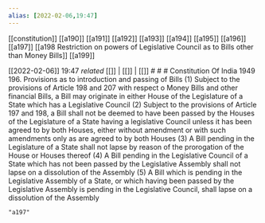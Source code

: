 ```yaml
---
alias: [2022-02-06,19:47]
---
```

[[constitution]] [[a190]] [[a191]] [[a192]] [[a193]] [[a194]] [[a195]] [[a196]] [[a197]] [[a198 Restriction on powers of Legislative Council as to Bills other than Money Bills]] [[a199]]

[[2022-02-06]] 19:47 _related_ [[]] | [[]] | [[]] # # #
Constitution Of India 1949
196. Provisions as to introduction and passing of Bills
(1) Subject to the provisions of Article 198 and 207 with respect o Money Bills and other financial Bills, a Bill may originate in either House of the Legislature of a State which has a Legislative Council
(2) Subject to the provisions of Article 197 and 198, a Bill shall not be deemed to have been passed by the Houses of the Legislature of a State having a legislative Council unless it has been agreed to by both Houses, either without amendment or with such amendments only as are agreed to by both Houses
(3) A Bill pending in the Legislature of a State shall not lapse by reason of the prorogation of the House or Houses thereof
(4) A Bill pending in the Legislative Council of a State which has not been passed by the Legislative Assembly shall not lapse on a dissolution of the Assembly
(5) A Bill which is pending in the Legislative Assembly of a State, or which having been passed by the Legislative Assembly is pending in the Legislative Council, shall lapse on a dissolution of the Assembly

```query
"a197"
```